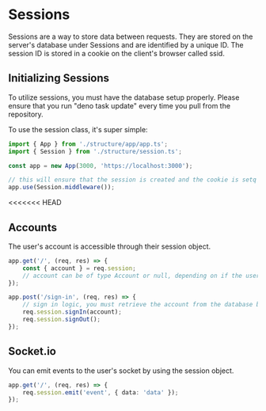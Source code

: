 # Sessions
Sessions are a way to store data between requests. They are stored on the server's database under Sessions and are identified by a unique ID. The session ID is stored in a cookie on the client's browser called ssid.

## Initializing Sessions
To utilize sessions, you must have the database setup properly. Please ensure that you run "deno task update" every time you pull from the repository.

To use the session class, it's super simple:

```typescript runnable
import { App } from './structure/app/app.ts';
import { Session } from './structure/session.ts';

const app = new App(3000, 'https://localhost:3000');

// this will ensure that the session is created and the cookie is setq
app.use(Session.middleware());
```

<<<<<<< HEAD

## Accounts

The user's account is accessible through their session object.

```typescript runnable
app.get('/', (req, res) => {
    const { account } = req.session;
    // account can be of type Account or null, depending on if the user is logged in
});

app.post('/sign-in', (req, res) => {
    // sign in logic, you must retrieve the account from the database before signing in
    req.session.signIn(account);
    req.session.signOut();
});
```

## Socket.io

You can emit events to the user's socket by using the session object.

```typescript runnable
app.get('/', (req, res) => {
    req.session.emit('event', { data: 'data' });
});
```